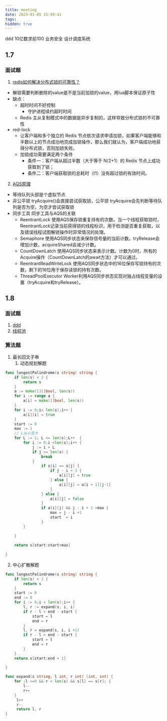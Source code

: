 ```yaml
---
title: meeting
date: 2023-01-05 15:59:41
tags:
hidden: true
---
```

ddd
10亿数求前100
业务安全
设计调度系统

## 1.7
### 面试题
1. [redis如何解决分布式锁的可靠性？](https://www.cnblogs.com/xiaolincoding/p/16517673.html)
* 解锁需要判断删除的value是不是当前加锁的value，用lua脚本保证原子性
* 缺点：
  * 超时时间不好控制
    * 守护进程续约超时时间
  * Redis 主从复制模式中的数据是异步复制的，这样导致分布式锁的不可靠性
* red-lock
  * 让客户端和多个独立的 Redis 节点依次请求申请加锁，如果客户端能够和半数以上的节点成功地完成加锁操作，那么我们就认为，客户端成功地获得分布式锁，否则加锁失败。
  * 加锁成功需要满足两个条件
    * 条件一：客户端从超过半数（大于等于 N/2+1）的 Redis 节点上成功获取到了锁；
    * 条件二：客户端获取锁的总耗时（t1）没有超过锁的有效时间。

2. [AQS原理](https://tech.meituan.com/2019/12/05/aqs-theory-and-apply.html)
* 等待队列头部是个虚拟节点
* 非公平锁 tryAcquire()会直接尝试获取锁，公平锁 tryAcquire会先判断等待队列是否为空，为空才尝试获取锁
* 
  同步工具	同步工具与AQS的关联
  * ReentrantLock	使用AQS保存锁重复持有的次数。当一个线程获取锁时，ReentrantLock记录当前获得锁的线程标识，用于检测是否重复获取，以及错误线程试图解锁操作时异常情况的处理。
  * Semaphore	使用AQS同步状态来保存信号量的当前计数。tryRelease会增加计数，acquireShared会减少计数。
  * CountDownLatch	使用AQS同步状态来表示计数。计数为0时，所有的Acquire操作（CountDownLatch的await方法）才可以通过。
  * ReentrantReadWriteLock	使用AQS同步状态中的16位保存写锁持有的次数，剩下的16位用于保存读锁的持有次数。
  * ThreadPoolExecutor	Worker利用AQS同步状态实现对独占线程变量的设置（tryAcquire和tryRelease）。

## 1.8
### 面试题
1. [ddd](https://www.9932xt.cn/2022/12/09/ddd/?highlight=ddd)
2. [线程池](https://juejin.cn/post/6946087172143317023) 

### 算法题
1. 最长回文子串
   1. 动态规划解题
```go
func longestPalindrome(s string) string {
    if len(s) < 2 {
        return s
    }
    a := make([][]bool, len(s))
    for i := range a {
		a[i] = make([]bool, len(s))
	}
    for i := 0;i< len(s);i++ {
        a[i][i] = true
    }
    start := 0
    max := 1
    // L从小变大
    for L := 1; L <= len(s);L++  {
        for i := 0;i <len(s);i++ {
            j := i + L 
            if j >= len(s) {
                break 
            }
                if s[i] == s[j] {
                    if j - i < 3 {
                        a[i][j] = true
                    } else {
                        a[i][j] = a[i + 1][j-1]
                    }
                } else {
                    a[i][j] = false
                }
                if a[i][j] && j - i + 1 >max {
                    max = j - i +1
                    start  = i
                }
        }
            
    }
    
    return s[start:start+max]
    
}
```
  2. 中心扩散解题
```go
func longestPalindrome(s string) string {
    if len(s) < 2 {
        return s
    }
    start := 0
    end := 0
    for i := 0;i < len(s);i++ {
        l, r := expand(s, i, i)
        if r - l > end - start {
            start = l
            end = r
        }
        l, r = expand(s, i, i +1)
        if r - l > end - start {
            start = l
            end = r
        }
    }
    return s[start:end + 1]
    
}

func expand(s string, l int, r int) (int, int) {
    for ;l >=0 && r < len(s) && s[l] == s[r]; {
        l--
        r++
    } 
     l++
     r--
     return l, r
}
```